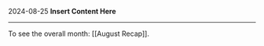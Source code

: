 2024-08-25
__Insert Content Here__
_______________________
To see the overall month: [[August Recap]].
